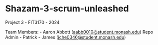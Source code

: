 # Shazam-3-scrum-unleashed
Project 3 - FIT3170 - 2024

Team Members:
    - Aaron Abbott (aabb0010@student.monash.edu) Repo Admin
    - Patrick
    - James (jche0346@student.monash.edu)